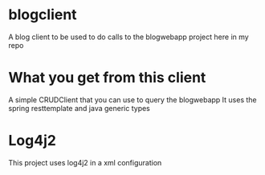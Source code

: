 # blogclient
A blog client to be used to do calls to the blogwebapp project here in my repo

# What you get from this client
A simple CRUDClient that you can use to query the blogwebapp
It uses the spring resttemplate and java generic types

# Log4j2
This project uses log4j2 in a xml configuration
